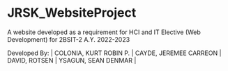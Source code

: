 # JRSK_WebsiteProject
A website developed as a requirement for HCI and IT Elective (Web Development) for 2BSIT-2 A.Y. 2022-2023

Developed By:
| COLONIA, KURT ROBIN P. | 
CAYDE, JEREMEE CARREON | 
DAVID, ROTSEN | 
YSAGUN, SEAN DENMAR | 

